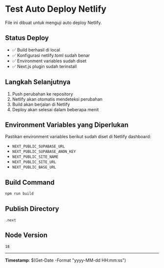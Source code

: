 # Test Auto Deploy Netlify

File ini dibuat untuk menguji auto deploy Netlify.

## Status Deploy

- ✅ Build berhasil di local
- ✅ Konfigurasi netlify.toml sudah benar
- ✅ Environment variables sudah diset
- ✅ Next.js plugin sudah terinstall

## Langkah Selanjutnya

1. Push perubahan ke repository
2. Netlify akan otomatis mendeteksi perubahan
3. Build akan berjalan di Netlify
4. Deploy akan selesai dalam beberapa menit

## Environment Variables yang Diperlukan

Pastikan environment variables berikut sudah diset di Netlify dashboard:

- `NEXT_PUBLIC_SUPABASE_URL`
- `NEXT_PUBLIC_SUPABASE_ANON_KEY`
- `NEXT_PUBLIC_SITE_NAME`
- `NEXT_PUBLIC_SITE_URL`
- `NEXT_PUBLIC_BASE_URL`

## Build Command

```bash
npm run build
```

## Publish Directory

```
.next
```

## Node Version

```
18
```

---

**Timestamp**: $(Get-Date -Format "yyyy-MM-dd HH:mm:ss") 